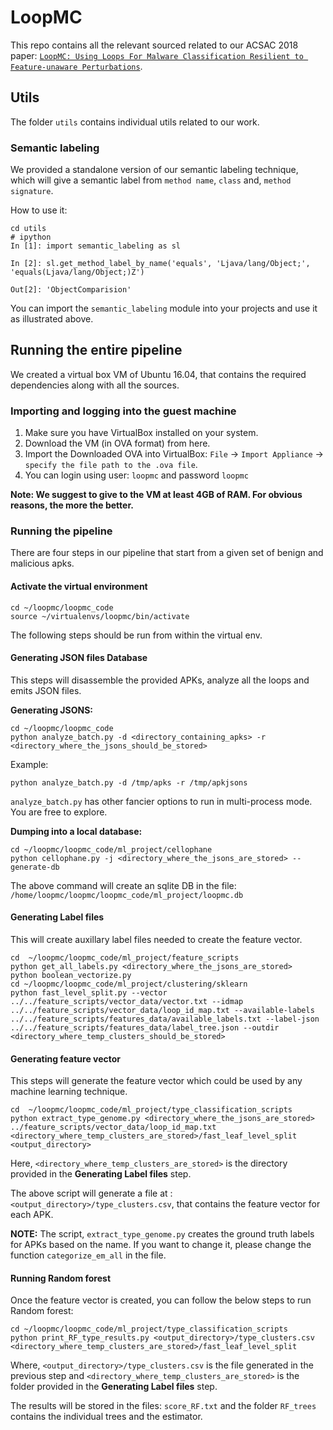# LoopMC

This repo contains all the relevant sourced related to our ACSAC 2018 paper: [`LoopMC: Using Loops For Malware Classification Resilient to
Feature-unaware Perturbations`](https://dl.acm.org/citation.cfm?id=3274731).

## Utils
The folder `utils` contains individual utils related to our work.

### Semantic labeling
We provided a standalone version of our semantic labeling technique, which will give a semantic label from `method name`, `class` and, `method signature`.

How to use it:
```
cd utils
# ipython
In [1]: import semantic_labeling as sl

In [2]: sl.get_method_label_by_name('equals', 'Ljava/lang/Object;', 'equals(Ljava/lang/Object;)Z')

Out[2]: 'ObjectComparision'
```
You can import the `semantic_labeling` module into your projects and use it as illustrated above.


## Running the entire pipeline
We created a virtual box VM of Ubuntu 16.04, that contains the required dependencies along with all the sources.

### Importing and logging into the guest machine
1. Make sure you have VirtualBox installed on your system.
2. Download the VM (in OVA format) from here.
3. Import the Downloaded OVA into VirtualBox: `File` -> `Import Appliance` -> `specify the file path to the .ova file`.
4. You can login using user: `loopmc` and password `loopmc`

__Note: We suggest to give to the VM at least 4GB of RAM. For obvious reasons, the more the better.__

### Running the pipeline
There are four steps in our pipeline that start from a given set of benign and malicious apks.
#### Activate the virtual environment
```
cd ~/loopmc/loopmc_code
source ~/virtualenvs/loopmc/bin/activate
```
The following steps should be run from within the virtual env.
#### Generating JSON files Database
This steps will disassemble the provided APKs, analyze all the loops and emits JSON files.

__Generating JSONS:__
```
cd ~/loopmc/loopmc_code
python analyze_batch.py -d <directory_containing_apks> -r <directory_where_the_jsons_should_be_stored>
```
Example:
```
python analyze_batch.py -d /tmp/apks -r /tmp/apkjsons
```

`analyze_batch.py` has other fancier options to run in multi-process mode. You are free to explore.

__Dumping into a local database:__

```
cd ~/loopmc/loopmc_code/ml_project/cellophane
python cellophane.py -j <directory_where_the_jsons_are_stored> --generate-db
```

The above command will create an sqlite DB in the file: `/home/loopmc/loopmc/loopmc_code/ml_project/loopmc.db`

#### Generating Label files
This will create auxillary label files needed to create the feature vector.
```
cd  ~/loopmc/loopmc_code/ml_project/feature_scripts
python get_all_labels.py <directory_where_the_jsons_are_stored>
python boolean_vectorize.py
cd ~/loopmc/loopmc_code/ml_project/clustering/sklearn
python fast_level_split.py --vector ../../feature_scripts/vector_data/vector.txt --idmap ../../feature_scripts/vector_data/loop_id_map.txt --available-labels ../../feature_scripts/features_data/available_labels.txt --label-json ../../feature_scripts/features_data/label_tree.json --outdir <directory_where_temp_clusters_should_be_stored>
```
#### Generating feature vector
This steps will generate the feature vector which could be used by any machine learning technique.
```
cd  ~/loopmc/loopmc_code/ml_project/type_classification_scripts
python extract_type_genome.py <directory_where_the_jsons_are_stored> ../feature_scripts/vector_data/loop_id_map.txt <directory_where_temp_clusters_are_stored>/fast_leaf_level_split <output_directory>
```
Here, `<directory_where_temp_clusters_are_stored>` is the directory provided in the __Generating Label files__ step.

The above script will generate a file at : `<output_directory>/type_clusters.csv`, that contains the feature vector for each APK.

__NOTE:__ The script, `extract_type_genome.py` creates the ground truth labels for APKs based on the name. If you want to change it, please change the function `categorize_em_all` in the file.

#### Running Random forest
Once the feature vector is created, you can follow the below steps to run Random forest:
```
cd ~/loopmc/loopmc_code/ml_project/type_classification_scripts
python print_RF_type_results.py <output_directory>/type_clusters.csv <directory_where_temp_clusters_are_stored>/fast_leaf_level_split 
```

Where, `<output_directory>/type_clusters.csv` is the file generated in the previous step and `<directory_where_temp_clusters_are_stored>` is the folder provided in the __Generating Label files__ step.

The results will be stored in the files: `score_RF.txt` and the folder `RF_trees` contains the individual trees and the estimator.


